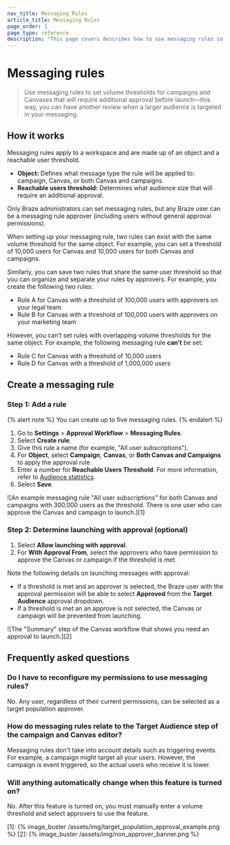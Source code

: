 ```yaml
---
nav_title: Messaging Rules
article_title: Messaging Rules
page_order: 1
page_type: reference
description: "This page covers describes how to use messaging rules in the approval workflow for campaigns and Canvases with a large send volume."
---
```


# Messaging rules

> Use messaging rules to set volume thresholds for campaigns and Canvases that will require additional approval before launch&#8212;this way, you can have another review when a larger audience is targeted in your messaging.

## How it works

Messaging rules apply to a workspace and are made up of an object and a reachable user threshold.

- **Object:** Defines what message type the rule will be applied to: campaign, Canvas, or both Canvas and campaigns.
- **Reachable users threshold:** Determines what audience size that will require an additional approval.

Only Braze administrators can set messaging rules, but any Braze user can be a messaging rule approver (including users without general approval permissions).

When setting up your messaging rule, two rules can exist with the same volume threshold for the same object. For example, you can set a threshold of 10,000 users for Canvas and 10,000 users for both Canvas and campaigns. 

Similarly, you can save two rules that share the same user threshold so that you can organize and separate your rules by approvers. For example, you create the following two rules:

- Rule A for Canvas with a threshold of 100,000 users with approvers on your legal team
- Rule B for Canvas with a threshold of 100,000 users with approvers on your marketing team 

However, you can’t set rules with overlapping volume thresholds for the same object. For example, the following messaging rule **can’t** be set: 

- Rule C for Canvas with a threshold of 10,000 users 
- Rule D for Canvas with a threshold of 1,000,000 users

## Create a messaging rule

### Step 1: Add a rule

{% alert note %}
You can create up to five messaging rules.
{% endalert %}

1. Go to **Settings** > **Approval Workflow** > **Messaging Rules**.
2. Select **Create rule**.
3. Give this rule a name (for example, "All user subscriptions").
4. For **Object**, select **Campaign**, **Canvas**, or **Both Canvas and Campaigns** to apply the approval rule.
5. Enter a number for **Reachable Users Threshold**. For more information, refer to [Audience statistics]({{site.baseurl}}/user_guide/engagement_tools/campaigns/building_campaigns/targeting_users#audience-statistics).
6. Select **Save**.

![An example messaging rule "All user subscriptions" for both Canvas and campaigns with 300,000 users as the threshold. There is one user who can approve the Canvas and campaign to launch.][1]

### Step 2: Determine launching with approval (optional)

1. Select **Allow launching with approval**.
2. For **With Approval From**, select the approvers who have permission to approve the Canvas or campaign if the threshold is met.

Note the following details on launching messages with approval:

- If a threshold is met and an approver is selected, the Braze user with the approval permission will be able to select **Approved** from the **Target Audience** approval dropdown.
- If a threshold is met an an approve is not selected, the Canvas or campaign will be prevented from launching.

![The "Summary" step of the Canvas workflow that shows you need an approval to launch.][2]

## Frequently asked questions

### Do I have to reconfigure my permissions to use messaging rules?

No. Any user, regardless of their current permissions, can be selected as a target population approver.

### How do messaging rules relate to the Target Audience step of the campaign and Canvas editor?

Messaging rules don't take into account details such as triggering events. For example, a campaign might target all your users. However, the campaign is event triggered, so the actual users who receive it is lower.

### Will anything automatically change when this feature is turned on?

No. After this feature is turned on, you must manually enter a volume threshold and select approvers to use the feature.

[1]: {% image_buster /assets/img/target_population_approval_example.png %}
[2]: {% image_buster /assets/img/non_approver_banner.png %}